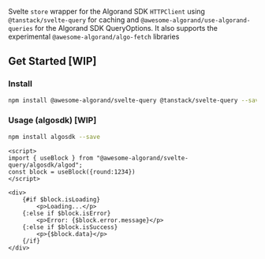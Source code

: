 Svelte `store` wrapper for the Algorand SDK `HTTPClient` using `@tanstack/svelte-query` for caching and
`@awesome-algorand/use-algorand-queries` for the Algorand SDK QueryOptions.
It also supports the experimental `@awesome-algorand/algo-fetch` libraries

## Get Started [WIP]

### Install

```bash
npm install @awesome-algorand/svelte-query @tanstack/svelte-query --save 
```

### Usage (algosdk) [WIP]

```bash
npm install algosdk --save
```

```svelte
<script>
import { useBlock } from "@awesome-algorand/svelte-query/algosdk/algod";
const block = useBlock({round:1234})
</script>

<div>
    {#if $block.isLoading}
        <p>Loading...</p>
    {:else if $block.isError}
        <p>Error: {$block.error.message}</p>
    {:else if $block.isSuccess}
        <p>{$block.data}</p>
    {/if}
</div>
```
